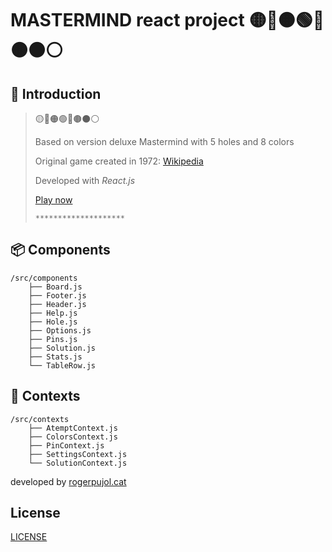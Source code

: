 
# MASTERMIND react project 🟡🔴🟠🟢🔵🟤⚫⚪

## 🎲 Introduction

> 🟡🔴🟠🟢🔵🟤⚫⚪  
>  
> Based on version deluxe Mastermind with 5 holes and 8 colors
>  
> Original game created in 1972: [Wikipedia](https://en.wikipedia.org/wiki/Mastermind_(board_game))
> 
> Developed with _React.js_
> 
> [Play now](https://mastermind-roger.netlify.app/)
>    
> ```********************```  

## 📦 Components

```text
/src/components
    ├── Board.js
    ├── Footer.js
    ├── Header.js
    ├── Help.js
    ├── Hole.js
    ├── Options.js
    ├── Pins.js
    ├── Solution.js
    ├── Stats.js    
    └── TableRow.js
```

## 📄 Contexts

```text
/src/contexts
    ├── AtemptContext.js
    ├── ColorsContext.js
    ├── PinContext.js
    ├── SettingsContext.js  
    └── SolutionContext.js
```

developed by [rogerpujol.cat](https://rogerpujol.cat)

## License
[LICENSE](https://github.com/rogerpujolnavarro/mastemind/blob/master/LICENSE.md)
